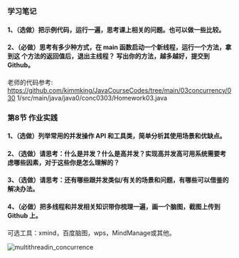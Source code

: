 ### 学习笔记
#### 1、（选做）把示例代码，运行一遍，思考课上相关的问题。也可以做一些比较。
#### 2、（必做）思考有多少种方式，在 main 函数启动一个新线程，运行一个方法，拿到这 个方法的返回值后，退出主线程？ 写出你的方法，越多越好，提交到 Github。

老师的代码参考:
https://github.com/kimmking/JavaCourseCodes/tree/main/03concurrency/030
1/src/main/java/java0/conc0303/Homework03.java

### 第8节 作业实践
#### 1、（选做）列举常用的并发操作 API 和工具类，简单分析其使用场景和优缺点。
#### 2、（选做）请思考：什么是并发？什么是高并发？实现高并发高可用系统需要考虑哪些因素，对于这些你是怎么理解的？
#### 3、（选做）请思考：还有哪些跟并发类似/有关的场景和问题，有哪些可以借鉴的解决办法。
#### 4、（必做）把多线程和并发相关知识带你梳理一遍，画一个脑图，截图上传到 Github 上。
可选工具：xmind，百度脑图，wps，MindManage或其他。

![multithreadin_concurrence](./images/多线程与并发.png)

